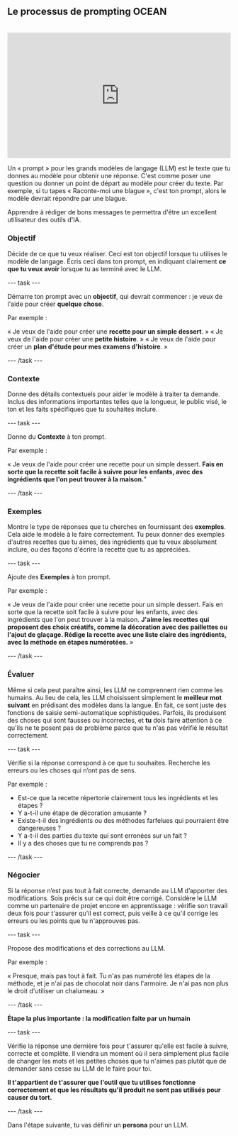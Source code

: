 ## Le processus de prompting OCEAN

<html>
<br>
  <div style="position: relative; overflow: hidden; padding-top: 56.25%;">
    <iframe style="position: absolute; top: 0; left: 0; right: 0; width: 100%; height: 100%; border: none;" src="https://www.youtube.com/embed/bRkeVdvYcTU?rel=0&cc_load_policy=1" allowfullscreen allow="accelerometer; autoplay; clipboard-write; encrypted-media; gyroscope; picture-in-picture; web-share">
    </iframe>
  </div>
</html>

Un « prompt » pour les grands modèles de langage (LLM) est le texte que tu donnes au modèle pour obtenir une réponse. C'est comme poser une question ou donner un point de départ au modèle pour créer du texte. Par exemple, si tu tapes « Raconte-moi une blague », c'est ton prompt, alors le modèle devrait répondre par une blague.

Apprendre à rédiger de bons messages te permettra d'être un excellent utilisateur des outils d'IA.

### Objectif

Décide de ce que tu veux réaliser. Ceci est ton objectif lorsque tu utilises le modèle de langage. Écris ceci dans ton prompt, en indiquant clairement **ce que tu veux avoir** lorsque tu as terminé avec le LLM.

\--- task ---

Démarre ton prompt avec un **objectif**, qui devrait commencer : je veux de l'aide pour créer **quelque chose**.

Par exemple :

« Je veux de l'aide pour créer une **recette pour un simple dessert**. »
« Je veux de l'aide pour créer une **petite histoire**. »
« Je veux de l'aide pour créer un **plan d'étude pour mes examens d'histoire**. »

\--- /task ---

### Contexte

Donne des détails contextuels pour aider le modèle à traiter ta demande. Inclus des informations importantes telles que la longueur, le public visé, le ton et les faits spécifiques que tu souhaites inclure.

\--- task ---

Donne du **Contexte** à ton prompt.

Par exemple :

« Je veux de l'aide pour créer une recette pour un simple dessert. **Fais en sorte que la recette soit facile à suivre pour les enfants, avec des ingrédients que l'on peut trouver à la maison.**"

\--- /task ---

### Exemples

Montre le type de réponses que tu cherches en fournissant des **exemples**. Cela aide le modèle à le faire correctement. Tu peux donner des exemples d'autres recettes que tu aimes, des ingrédients que tu veux absolument inclure, ou des façons d'écrire la recette que tu as appréciées.

\--- task ---

Ajoute des **Exemples** à ton prompt.

Par exemple :

« Je veux de l'aide pour créer une recette pour un simple dessert. Fais en sorte que la recette soit facile à suivre pour les enfants, avec des ingrédients que l'on peut trouver à la maison. **J'aime les recettes qui proposent des choix créatifs, comme la décoration avec des paillettes ou l'ajout de glaçage. Rédige la recette avec une liste claire des ingrédients, avec la méthode en étapes numérotées.** »

\--- /task ---

### Évaluer

Même si cela peut paraître ainsi, les LLM ne comprennent rien comme les humains. Au lieu de cela, les LLM choisissent simplement le **meilleur mot suivant** en prédisant des modèles dans la langue. En fait, ce sont juste des fonctions de saisie semi-automatique sophistiquées. Parfois, ils produisent des choses qui sont fausses ou incorrectes, et **tu** dois faire attention à ce qu'ils ne te posent pas de problème parce que tu n'as pas vérifié le résultat correctement.

\--- task ---

Vérifie si la réponse correspond à ce que tu souhaites. Recherche les erreurs ou les choses qui n’ont pas de sens.

Par exemple :

- Est-ce que la recette répertorie clairement tous les ingrédients et les étapes ?
- Y a-t-il une étape de décoration amusante ?
- Existe-t-il des ingrédients ou des méthodes farfelues qui pourraient être dangereuses ?
- Y a-t-il des parties du texte qui sont erronées sur un fait ?
- Il y a des choses que tu ne comprends pas ?

\--- /task ---

### Négocier

Si la réponse n’est pas tout à fait correcte, demande au LLM d’apporter des modifications. Sois précis sur ce qui doit être corrigé. Considère le LLM comme un partenaire de projet encore en apprentissage : vérifie son travail deux fois pour t'assurer qu'il est correct, puis veille à ce qu'il corrige les erreurs ou les points que tu n'approuves pas.

\--- task ---

Propose des modifications et des corrections au LLM.

Par exemple :

« Presque, mais pas tout à fait. Tu n'as pas numéroté les étapes de la méthode, et je n'ai pas de chocolat noir dans l'armoire. Je n'ai pas non plus le droit d'utiliser un chalumeau. »

\--- /task ---

**Étape la plus importante : la modification faite par un humain**

\--- task ---

Vérifie la réponse une dernière fois pour t'assurer qu'elle est facile à suivre, correcte et complète. Il viendra un moment où il sera simplement plus facile de changer les mots et les petites choses que tu n'aimes pas plutôt que de demander sans cesse au LLM de le faire pour toi.

**Il t'appartient de t'assurer que l'outil que tu utilises fonctionne correctement et que les résultats qu'il produit ne sont pas utilisés pour causer du tort.**

\--- /task ---

Dans l'étape suivante, tu vas définir un **persona** pour un LLM.
